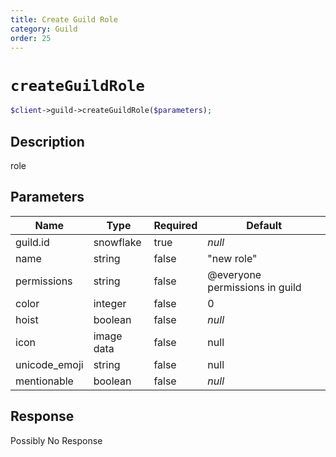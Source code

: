 ```yaml
---
title: Create Guild Role
category: Guild
order: 25
---
```


# `createGuildRole`

```php
$client->guild->createGuildRole($parameters);
```

## Description

role

## Parameters


Name | Type | Required | Default
--- | --- | --- | ---
guild.id | snowflake | true | *null*
name | string | false | &quot;new role&quot;
permissions | string | false | @everyone permissions in guild
color | integer | false | 0
hoist | boolean | false | *null*
icon | image data | false | null
unicode_emoji | string | false | null
mentionable | boolean | false | *null*

## Response

Possibly No Response

